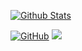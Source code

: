[![Github Stats](https://github-readme-stats.vercel.app/api?username=t-k-)](https://github.com/t-k-/)

[![GitHub](https://img.shields.io/github/followers/miRoox.svg?lable=GitHub&style=social)](https://github.com/miRoox/)
<a href="https://github.com/sponsors/t-k-" target="_blank">
<img src="https://img.shields.io/static/v1?label=Sponsor&message=%E2%9D%A4&logo=GitHub&link=%3Curl%3E&color=f88379"></a>
